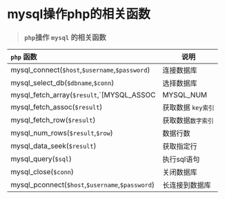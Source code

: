 # mysql操作php的相关函数



> ### `php`操作 `mysql` 的相关函数

| `php` **函数**                                               | 说明               |
| :----------------------------------------------------------- | ------------------ |
| mysql_connect(`$host`,`$username`,`$password`)               | 连接数据库         |
| mysql_select_db(`$dbname`,`$conn`)                           | 选择数据库         |
| mysql_fetch_array(`$result`,`[MYSQL_ASSOC|MYSQL_NUM|MYSQL_BOTH]`) | 获取查询的数据     |
| mysql_fetch_assoc(`$result`)                                 | 获取数据 `key索引` |
| mysql_fetch_row(`$result`)                                   | 获取数据`数字索引` |
| mysql_num_rows(`$result`,`$row`)                             | 数据行数           |
| mysql_data_seek(`$result`)                                   | 获取指定行         |
| mysql_query(`$sql`)                                          | 执行sql语句        |
| mysql_close(`$conn`)                                         | 关闭数据库         |
| mysql_pconnect(`$host`,`$username`,`$password`)              | 长连接到数据库     |

